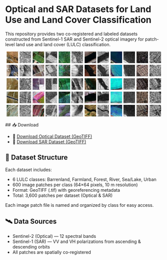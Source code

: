 # Optical and SAR  Datasets for Land Use and Land Cover Classification 

This repository provides two co-registered and labeled datasets constructed from Sentinel-1 SAR and Sentinel-2 optical imagery for patch-level land use and land cover (LULC) classification.
<p align="center">
  <img src="Samples.png" width="600"/>
</p>
## 📥 Download

- 🔗 [Download Optical Dataset (GeoTIFF)](https://drive.google.com/file/d/1BnE_hLPZFzGatTy_Ym_Cuc40NytcMLcz/view?usp=sharing)
- 🔗 [Download SAR Dataset (GeoTIFF)](https://drive.google.com/file/d/1iMjkdQA4_aiO_rdQUBCWB2Blb648yOR7/view?usp=sharing)

## 📂 Dataset Structure

Each dataset includes:
- 6 LULC classes: Barrenland, Farmland, Forest, River, Sea/Lake, Urban
- 600 image patches per class (64×64 pixels, 10 m resolution)
- Format: GeoTIFF (.tif) with georeferencing metadata
- Total: 3,600 patches per dataset (Optical & SAR)

Each image patch file is named and organized by class for easy access.

## 🛰 Data Sources

- Sentinel-2 (Optical) — 12 spectral bands  
- Sentinel-1 (SAR) — VV and VH polarizations from ascending & descending orbits  
- All patches are spatially co-registered
